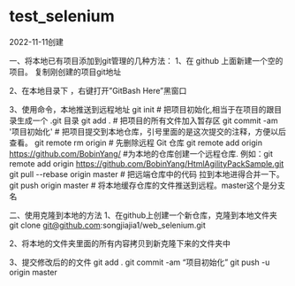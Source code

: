 # test_selenium
2022-11-11创建


一、将本地已有项目添加到git管理的几种方法：
1、在 github 上面新建一个空的项目。
复制刚创建的项目git地址

2、在本地目录下 ，右键打开”GitBash Here”黑窗口

3、使用命令，本地推送到远程地址
git init   # 把项目初始化,相当于在项目的跟目录生成一个 .git 目录
git add .    # 把项目的所有文件加入暂存区
git commit -am '项目初始化'     # 把项目提交到本地仓库，引号里面的是这次提交的注释，方便以后查看。
git remote rm origin  # 先删除远程 Git 仓库
git remote add origin https://github.com/BobinYang/   #为本地的仓库创建一个远程仓库. 例如：git remote add origin https://github.com/BobinYang/HtmlAgilityPackSample.git
git pull --rebase origin master  # 把远端仓库中的代码 拉到本地进得合并一下。
git push origin master  # 将本地缓存仓库的文件推送到远程。master这个是分支名



二、使用克隆到本地的方法
1、在github上创建一个新仓库，克隆到本地文件夹
git clone git@github.com:songjiajia1/web_selenium.git

2、将本地的文件夹里面的所有内容拷贝到新克隆下来的文件夹中

3、提交修改后的的文件
git add . 
git commit -am “项目初始化” 
git push -u origin master